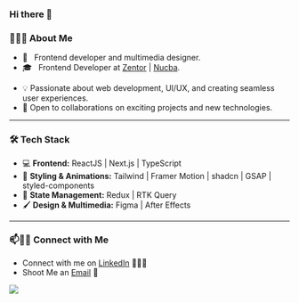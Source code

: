 ### Hi there 👋

<!--
**nylzen/nylzen** is a ✨ _special_ ✨ repository because its `README.md` (this file) appears on your GitHub profile.

Here are some ideas to get you started:

- 🔭 I’m currently working on ...
- 🌱 I’m currently learning ...
- 👯 I’m looking to collaborate on ...
- 🤔 I’m looking for help with ...
- 💬 Ask me about ...
- 📫 How to reach me: ...
- 😄 Pronouns: ...
- ⚡ Fun fact: ...
-->

<h3> 👨🏻‍💻 About Me </h3>

- 🤔 &nbsp; Frontend developer and multimedia designer.
- 🎓 &nbsp; Frontend Developer at [Zentor](https://zentor.io) | [Nucba](https://nucba.com.ar/).
<!-- - 🌱 &nbsp; Currently learning GSAP / NextJS / Angular. -->
- 💡 Passionate about web development, UI/UX, and creating seamless user experiences.  
- 🤝 Open to collaborations on exciting projects and new technologies.

---
  
<h3>🛠 Tech Stack</h3>

- 💻 **Frontend:** ReactJS | Next.js | TypeScript  
- 🎨 **Styling & Animations:** Tailwind | Framer Motion | shadcn | GSAP | styled-components  
- 🔧 **State Management:** Redux | RTK Query  
- 🖌 **Design & Multimedia:** Figma | After Effects  

---

### 📫🤝🏻 Connect with Me

 - Connect with me on [LinkedIn](https://www.linkedin.com/in/nelsontugores/) 👨🏻‍💻
 - Shoot Me an [Email](mailto:tugoresn@gmail.com) 💌

![](https://laurencteffeau.files.wordpress.com/2020/07/firecomputergliphy.gif)
